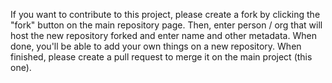 If you want to contribute to this project, please create a fork by clicking the "fork" button on the main repository page.
Then, enter person / org that will host the new repository forked and enter name and other metadata.
When done, you'll be able to add your own things on a new repository. When finished, please create a pull request to merge it on the main project (this one).
